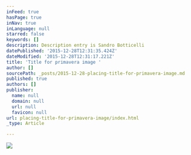 ```yaml
---
inFeed: true
hasPage: true
inNav: true
inLanguage: null
starred: false
keywords: []
description: Description entry is Sandro Botticelli
datePublished: '2015-12-28T12:31:35.424Z'
dateModified: '2015-12-28T12:31:17.221Z'
title: 'Title for primavera image '
author: []
sourcePath: _posts/2015-12-28-placing-title-for-primavera-image.md
published: true
authors: []
publisher:
  name: null
  domain: null
  url: null
  favicon: null
url: placing-title-for-primavera-image/index.html
_type: Article

---
```

![](https://the-grid-user-content.s3-us-west-2.amazonaws.com/4fb44935-9791-4e84-8bec-d9656e9da2be.jpg)